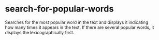 # search-for-popular-words
Searches for the most popular word in the text and displays it indicating how many times it appears in the text.  If there are several popular words, it displays the lexicographically first.
